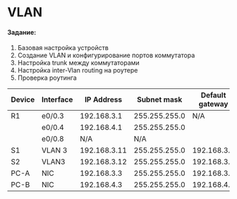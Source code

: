 
# VLAN
####  Задание:
1. Базовая настройка устройств
2. Создание VLAN и конфигурирование портов коммутатора
3. Настройка trunk между коммутаторами
4. Настройка inter-Vlan routing на роутере
5. Проверка роутинга

| Device  | Interface  | IP Address  |  Subnet mask  | Default gateway |
| ------------ | ------------ | ------------ | ------------ | ------------ |
| R1  | e0/0.3  | 192.168.3.1  |  255.255.255.0 | N/A |
|   |  e0/0.4 | 192.168.4.1  | 255.255.255.0 | |
|   | e0/0.8  | N/A | N/A | |
| S1  | VLAN 3 |  192.168.3.11 | 255.255.255.0 | 192.168.3.1 |
| S2  | VLAN3 | 192.168.3.12 | 255.255.255.0 | 192.168.3.1 |
| PC-A  | NIC | 192.168.3.3  | 255.255.255.0 | 192.168.3.1 |
| PC-B  | NIC | 192.168.4.3 | 255.255.255.0 | 192.168.4.1 |